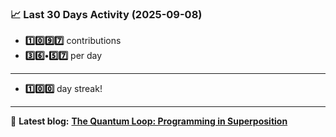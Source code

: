<!--START_STATS-->
### 📈 Last 30 Days Activity (2025-09-08)  
- **1️⃣0️⃣9️⃣7️⃣** contributions  
- **3️⃣6️⃣•5️⃣7️⃣** per day
---
- **1️⃣0️⃣0️⃣** day streak!
---
📝 **Latest blog:** [**The Quantum Loop: Programming in Superposition**](https://andriak.com/blog/quantum-loop)
<!--END_STATS-->

